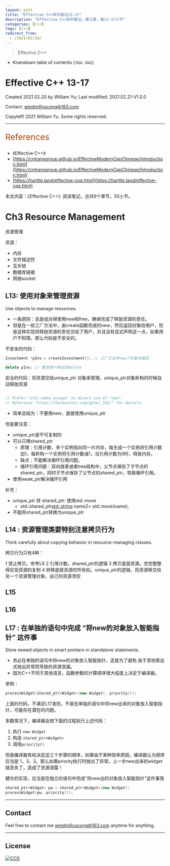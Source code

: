 ```yaml
---
layout: post
title: "Effective C++系列笔记13-17"
description: "Effective C++系列笔记，第三章，第13-17小节"
categories: [c++]
tags: [c++]
redirect_from:
  - /2021/02/20/
---
```


>  Effective C++


* Kramdown table of contents
{:toc .toc}

# Effective C++ 13-17

Created 2021.02.20 by William Yu; Last modified: 2021.02.21-V1.0.0

Contact: [windmillyucong@163.com](mailto:windmillyucong@163.com)

Copyleft! 2021 William Yu. Some rights reserved.

---

<p style="color:#A04000;font-size:26px">References</p>

- 《Effective C++》
- [https://cntransgroup.github.io/EffectiveModernCppChinese/Introduction.html](https://cntransgroup.github.io/EffectiveModernCppChinese/Introduction.html)
- [https://harttle.land/effective-cpp.html](https://harttle.land/effective-cpp.html)

本文内容：《Effective C++》阅读笔记，总共9个章节，55小节。

# Ch3 Resource Management

资源管理

资源：
- 内存
- 文件描述符
- 互斥锁
- 数据库链接
- 网络socket


## L13: 使用对象来管理资源

Use objects to manage resources.

- 一条原则：总是成对得使用new和free，确保完成了释放资源的责任。
- 但是在一些工厂方法中，由create函数完成的new，然后返回对象给用户，但是这种实现将释放资源的责任交给了用户，并且没有显式声明这一点，如果用户不知情，那么代码是不安全的。

不安全的代码：

```c++
Investment *pInv = createInvestment(); // 工厂方法中new了对象并返回
...
delete pInv; // 要求用户来实现delete
```

安全的代码：将资源交给unique_ptr 对象来管理，unique_ptr对象析构的时候自动释放资源

```c++

// Prefer "std::make_unique" to direct use of "new".  
// Reference "https://herbsutter.com/gotw/_102/" for details.


```

- 简单总结为：不要用new，直接使用unique_ptr

但是要注意：
- unique_ptr是不可复制的
- 可以只用shared_ptr
	- 原理：引用计数，多个实例指向同一片内存，每生成一个实例将引用计数加1，每析构一个实例将引用计数减1，当引用计数为0时，释放内存。
	- 缺点：不能解决循环引用问题。
	- 循环引用问题：双向链表或者tree结构中，父节点保存了子节点的shared_ptr，同时子节点保存了父节点的shared_ptr，导致循环引用。
- 使用weak_ptr解决循环引用

补充：
- unique_ptr 转 shared_ptr: 使用std::move
	- std::shared_ptr<std::string> name2= std::move(name);
- 不能将shared_ptr转换为unique_ptr

## L14 : 资源管理类要特别注意拷贝行为

Think carefully about copying behavior in resource-managing classes.

拷贝行为只有4种：

1 禁止拷贝。参考L6
2 引用计数。shared_ptr的逻辑
3 拷贝底层资源。完完整整得实现资源的复制
4 转移底层资源的所有权。unique_ptr的逻辑，将资源移交给另一个资源管理对象，自己的资源清空


## L15

## L16


## L17 : 在单独的语句中完成 “将new的对象放入智能指针” 这件事

Store newed objects in smart pointers in standalone statements.

- 务必在单独的语句中将new的对象放入智能指针，这是为了避免 由于其他表达式抛出异常而导致的资源泄漏。 
- 因为C++不同于其他语言，函数参数的计算顺序很大程度上决定于编译器。

举例：

```c++
processWidget(shared_ptr<Widget>(new Widget), priority());
```

上面的代码，不满足L17准则，不是在单独的语句中将new出来的对象放入智能指针，可能存在潜在的问题。

多数情况下，编译器会按下面的过程执行上述代码：

1. 执行 `new Widget`
2. 构造 `shared_ptr<Widget>`
3. 调用`priority()`

但是编译器有权决定这三个步骤的顺序，如果由于某种效率原因，编译器认为顺序应当是 1，3，2。那么如果priority执行时抛出了异常，上一步new出来的widget就丢失了，造成了资源泄露！

健壮的实现，应当是在独立的语句中完成“将new出的对象放入智能指针”这件事情

```c++
shared_ptr<Widget> pw = shared_ptr<Widget>(new Widget);
processWidget(pw, priority());
```





-----

## Contact

Feel free to contact me [windmillyucong@163.com](mailto:windmillyucong@163.com) anytime for anything.

-----

## License

[![CC0](http://i.creativecommons.org/p/zero/1.0/88x31.png)](http://creativecommons.org/publicdomain/zero/1.0/)

